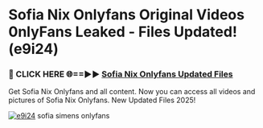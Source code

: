 # Sofia Nix Onlyfans Original Videos 0nlyFans Leaked - Files Updated! (e9i24)

<h3>🔴 CLICK HERE 🌐==►► <a href="https://tinyurl.com/2wckxsce" rel="nofollow">Sofia Nix Onlyfans Updated Files</a></h3>

Get Sofia Nix Onlyfans and all content. Now you can access all videos and pictures of Sofia Nix Onlyfans. New Updated Files 2025!

[![e9i24](https://i.imgur.com/AFduVYN.gif)](https://tinyurl.com/2wckxsce)
sofia simens onlyfans